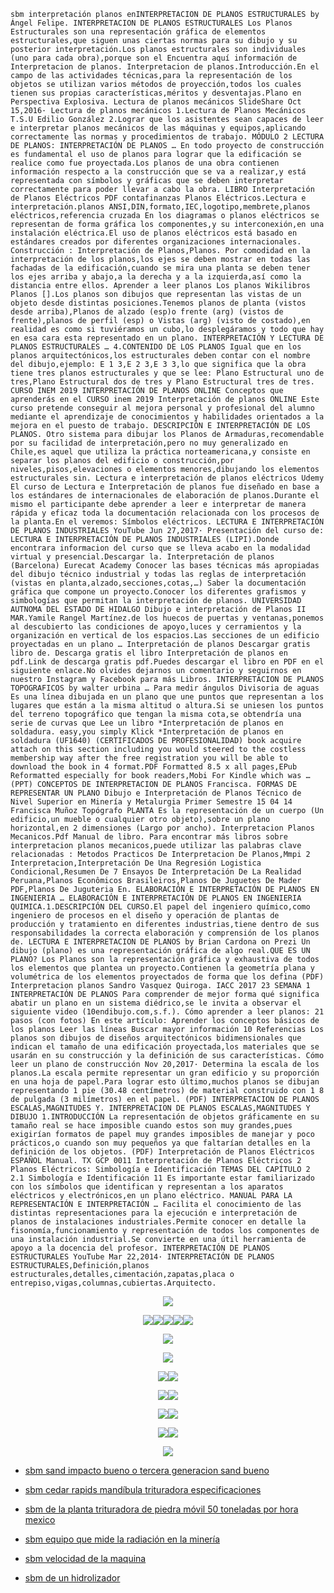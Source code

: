 
```
sbm interpretación planos enINTERPRETACION DE PLANOS ESTRUCTURALES by Ángel Felipe. INTERPRETACION DE PLANOS ESTRUCTURALES Los Planos Estructurales son una representación gráfica de elementos estructurales,que siguen unas ciertas normas para su dibujo y su posterior interpretación.Los planos estructurales son individuales (uno para cada obra),porque son el Encuentra aquí información de Interpretacion de planos. Interpretacion de planos.Introducción.En el campo de las actividades técnicas,para la representación de los objetos se utilizan varios métodos de proyección,todos los cuales tienen sus propias características,méritos y desventajas.Plano en Perspectiva Explosiva. Lectura de planos mecánicos SlideShare Oct 15,2016· Lectura de planos mecánicos 1.Lectura de Planos Mecánicos T.S.U Edilio González 2.Lograr que los asistentes sean capaces de leer e interpretar planos mecánicos de las máquinas y equipos,aplicando correctamente las normas y procedimientos de trabajo. MÓDULO 2 LECTURA DE PLANOS: INTERPRETACIÓN DE PLANOS … En todo proyecto de construcción es fundamental el uso de planos para lograr que la edificación se realice como fue proyectada.Los planos de una obra contienen información respecto a la construcción que se va a realizar,y está representada con símbolos y gráficas que se deben interpretar correctamente para poder llevar a cabo la obra. LIBRO Interpretación de Planos Eléctricos PDF contafinanzas Planos Eléctricos.Lectura e interpretación.planos ANSI,DIN,formato,IEC,logotipo,membrete,planos eléctricos,referencia cruzada En los diagramas o planos eléctricos se representan de forma gráfica los componentes,y su interconexión,en una instalación eléctrica.El uso de planos eléctricos está basado en estándares creados por diferentes organizaciones internacionales. Construcción : Interpretación de Planos,Planos. Por comodidad en la interpretación de los planos,los ejes se deben mostrar en todas las fachadas de la edificación,cuando se mira una planta se deben tener los ejes arriba y abajo,a la derecha y a la izquierda,así como la distancia entre ellos. Aprender a leer planos Los planos Wikilibros Planos [].Los planos son dibujos que representan las vistas de un objeto desde distintas posiciones.Tenemos planos de planta (vistos desde arriba),Planos de alzado (esp)o frente (arg) (vistos de frente),planos de perfil (esp) o Vistas (arg) (visto de costado),en realidad es como si tuviéramos un cubo,lo desplegáramos y todo que hay en esa cara esta representado en un plano. INTERPRETACIÓN Y LECTURA DE PLANOS ESTRUCTURALES … 4.CONTENIDO DE LOS PLANOS Igual que en los planos arquitectónicos,los estructurales deben contar con el nombre del dibujo,ejemplo: E 1 3,E 2 3,E 3 3,lo que significa que la obra tiene tres planos estructurales y que se lee: Plano Estructural uno de tres,Plano Estructural dos de tres y Plano Estructural tres de tres. CURSO INEM 2019 INTERPRETACIÓN DE PLANOS ONLINE Conceptos que aprenderás en el CURSO inem 2019 Interpretación de planos ONLINE Este curso pretende conseguir al mejora personal y profesional del alumno mediante el aprendizaje de conocimientos y habilidades orientados a la mejora en el puesto de trabajo. DESCRIPCIÓN E INTERPRETACIÓN DE LOS PLANOS. Otro sistema para dibujar los Planos de Armaduras,recomendable por su facilidad de interpretación,pero no muy generalizado en Chile,es aquel que utiliza la práctica norteamericana,y consiste en separar los planos del edificio o construcción,por niveles,pisos,elevaciones o elementos menores,dibujando los elementos estructurales sin. Lectura e interpretación de planos eléctricos Udemy El curso de Lectura e Interpretación de planos fue diseñado en base a los estándares de internacionales de elaboración de planos.Durante el mismo el participante debe aprender a leer e interpretar de manera rápida y eficaz toda la documentación relacionada con los procesos de la planta.En el veremos: Símbolos eléctricos. LECTURA E INTERPRETACIÓN DE PLANOS INDUSTRIALES YouTube Jun 27,2017· Presentación del curso de: LECTURA E INTERPRETACIÓN DE PLANOS INDUSTRIALES (LIPI).Donde encontrara informacion del curso que se lleva acabo en la modalidad virtual y presencial.Descargar la. Interpretación de planos (Barcelona) Eurecat Academy Conocer las bases técnicas más apropiadas del dibujo técnico industrial y todas las reglas de interpretación (vistas en planta,alzado,secciones,cotas,…) Saber la documentación gráfica que compone un proyecto.Conocer los diferentes grafismos y simbologías que permitan la interpretación de planos. UNIVERSIDAD AUTNOMA DEL ESTADO DE HIDALGO Dibujo e interpretación de Planos II MAR.Yamile Rangel Martínez.de los huecos de puertas y ventanas,ponemos al descubierto las condiciones de apoyo,luces y cerramientos y la organización en vertical de los espacios.Las secciones de un edificio proyectadas en un plano … Interpretación de planos Descargar gratis libro de. Descarga gratis el libro Interpretación de planos en pdf.Link de descarga gratis pdf.Puedes descargar el libro en PDF en el siguiente enlace.No olvides dejarnos un comentario y seguirnos en nuestro Instagram y Facebook para más Libros. INTERPRETACION DE PLANOS TOPOGRAFICOS by walter urbina … Para medir ángulos Divisoria de aguas Es una línea dibujada en un plano que une puntos que representan a los lugares que están a la misma altitud o altura.Si se uniesen los puntos del terreno topográfico que tengan la misma cota,se obtendría una serie de curvas que Lee un libro *Interpretación de planos en soldadura. easy,you simply Klick *Interpretación de planos en soldadura (UF1640) (CERTIFICADOS DE PROFESIONALIDAD) book acquire attach on this section including you would steered to the costless membership way after the free registration you will be able to download the book in 4 format.PDF Formatted 8.5 x all pages,EPub Reformatted especially for book readers,Mobi For Kindle which was … (PPT) CONCEPTOS DE INTERPRETACION DE PLANOS Francisca. FORMAS DE REPRESENTAR UN PLANO Dibujo e Interpretación de Planos Técnico de Nivel Superior en Minería y Metalurgia Primer Semestre 15 04 14 Francisca Muñoz Topógrafo PLANTA Es la representación de un cuerpo (Un edificio,un mueble o cualquier otro objeto),sobre un plano horizontal,en 2 dimensiones (Largo por ancho). Interpretacion Planos Mecanicos.Pdf Manual de libro. Para encontrar más libros sobre interpretacion planos mecanicos,puede utilizar las palabras clave relacionadas : Metodos Practicos De Interpretacion De Planos,Mmpi 2 Interpretacion,Interpretación De Una Regresión Logistica Condicional,Resumen De 7 Ensayos De Interpretación De La Realidad Peruana,Planos Econômicos Brasileiros,Planos De Juguetes De Mader PDF,Planos De Juguteria En. ELABORACIÓN E INTERPRETACIÓN DE PLANOS EN INGENIERIA … ELABORACIÓN E INTERPRETACIÓN DE PLANOS EN INGENIERIA QUIMICA.1.DESCRIPCIÓN DEL CURSO.El papel del ingeniero químico,como ingeniero de procesos en el diseño y operación de plantas de producción y tratamiento en diferentes industrias,tiene dentro de sus responsabilidades la correcta elaboración y comprensión de los planos de. LECTURA E INTERPRETACION DE PLANOS by Brian Cardona on Prezi Un dibujo (plano) es una representación gráfica de algo real.QUE ES UN PLANO? Los Planos son la representación gráfica y exhaustiva de todos los elementos que plantea un proyecto.Contienen la geometría plana y volumétrica de los elementos proyectados de forma que los defina (PDF) Interpretacion planos Sandro Vasquez Quiroga. IACC 2017 23 SEMANA 1 INTERPRETACIÓN DE PLANOS Para comprender de mejor forma qué significa abatir un plano en un sistema diédrico,se le invita a observar el siguiente video (10endibujo.com,s.f.). Cómo aprender a leer planos: 21 pasos (con fotos) En este artículo: Aprender los conceptos básicos de los planos Leer las líneas Buscar mayor información 10 Referencias Los planos son dibujos de diseños arquitectónicos bidimensionales que indican el tamaño de una edificación proyectada,los materiales que se usarán en su construcción y la definición de sus características. Cómo leer un plano de construcción Nov 20,2017· Determina la escala de los planos.La escala permite representar un gran edificio y su proporción en una hoja de papel.Para lograr esto último,muchos planos se dibujan representando 1 pie (30.48 centímetros) de material construido con 1 8 de pulgada (3 milímetros) en el papel. (PDF) INTERPRETACION DE PLANOS ESCALAS,MAGNITUDES Y. INTERPRETACION DE PLANOS ESCALAS,MAGNITUDES Y DIBUJO 1.INTRODUCCIÓN La representación de objetos gráficamente en su tamaño real se hace imposible cuando estos son muy grandes,pues exigirían formatos de papel muy grandes imposibles de manejar y poco prácticos,o cuando son muy pequeños ya que faltarían detalles en la definición de los objetos. (PDF) Interpretación de Planos Eléctricos ESPAÑOL Manual. TX GCP 0011 Interpretación de Planos Eléctricos 2 Planos Eléctricos: Simbología e Identificación TEMAS DEL CAPÍTULO 2 2.1 Simbología e Identificación 11 Es importante estar familiarizado con los símbolos que identifican y representan a los aparatos eléctricos y electrónicos,en un plano eléctrico. MANUAL PARA LA REPRESENTACIÓN E INTERPRETACIÓN … Facilita el conocimiento de las distintas representaciones para la ejecución e interpretación de planos de instalaciones industriales.Permite conocer en detalle la fisonomía,funcionamiento y representación de todos los componentes de una instalación industrial.Se convierte en una útil herramienta de apoyo a la docencia del profesor. INTERPRETACIÓN DE PLANOS ESTRUCTURALES YouTube Mar 22,2014· INTERPRETACIÓN DE PLANOS ESTRUCTURALES,Definición,planos estructurales,detalles,cimentación,zapatas,placa o entrepiso,vigas,columnas,cubiertas.Arquitecto. 
```

<div align="center">

<a href="https://es-crusher.shibang-china.com/github&k=sbm+interpretaci%C3%B3n+planos+en"><img src="https://static.shibang-china.com/es/crusher/logo.jpg"></a>

<a href="https://es-crusher.shibang-china.com/github&k=sbm+interpretaci%C3%B3n+planos+en"><img src="https://static.shibang-china.com/es/crusher/index.jpg"></a><a href="https://es-crusher.shibang-china.com/material.htmlgithub&k=sbm+interpretaci%C3%B3n+planos+en"><img src="https://static.shibang-china.com/es/crusher/material.jpg"></a><a href="https://es-crusher.shibang-china.com/application.htmlgithub&k=sbm+interpretaci%C3%B3n+planos+en"><img src="https://static.shibang-china.com/es/crusher/application.jpg"></a><a href="https://es-crusher.shibang-china.com/aboutus.htmlgithub&k=sbm+interpretaci%C3%B3n+planos+en"><img src="https://static.shibang-china.com/es/crusher/aboutus.jpg"></a><a href="https://es-crusher.shibang-china.com/contact.htmlgithub&k=sbm+interpretaci%C3%B3n+planos+en"><img src="https://static.shibang-china.com/es/crusher/contact.jpg"></a>

<a href="https://es-crusher.shibang-china.com/github&k=sbm+interpretaci%C3%B3n+planos+en"><img src="https://static.shibang-china.com/es/crusher/banner.jpg"></a>

<a href="https://swt.shibang-china.com/github&k=sbm+interpretaci%C3%B3n+planos+en"><img src="https://static.shibang-china.com/es/crusher/text.jpg"></a>

<a href="https://swt.shibang-china.com/github&k=sbm+interpretaci%C3%B3n+planos+en"><img src="https://static.shibang-china.com/es/crusher/chat.jpg"></a><a href="https://es-crusher.shibang-china.com/contact.htmlgithub&k=sbm+interpretaci%C3%B3n+planos+en"><img src="https://static.shibang-china.com/es/crusher/message.jpg"></a>

<a href="https://es-crusher.shibang-china.com/products/pe.htmlgithub&k=sbm+interpretaci%C3%B3n+planos+en"><img src="https://static.shibang-china.com/es/crusher/pe.jpg"></a><a href="https://es-crusher.shibang-china.com/products/pf.htmlgithub&k=sbm+interpretaci%C3%B3n+planos+en"><img src="https://static.shibang-china.com/es/crusher/pf.jpg"></a>

<a href="https://es-crusher.shibang-china.com/products/hpt.htmlgithub&k=sbm+interpretaci%C3%B3n+planos+en"><img src="https://static.shibang-china.com/es/crusher/hpt.jpg"></a><a href="https://es-crusher.shibang-china.com/products/vsi.htmlgithub&k=sbm+interpretaci%C3%B3n+planos+en"><img src="https://static.shibang-china.com/es/crusher/vsi.jpg"></a>

<a href="https://es-crusher.shibang-china.com/products/klv.htmlgithub&k=sbm+interpretaci%C3%B3n+planos+en"><img src="https://static.shibang-china.com/es/crusher/klv.jpg"></a><a href="https://es-crusher.shibang-china.com/products/portable.htmlgithub&k=sbm+interpretaci%C3%B3n+planos+en"><img src="https://static.shibang-china.com/es/crusher/portable.jpg"></a>

<a href="https://swt.shibang-china.com/github&k=sbm+interpretaci%C3%B3n+planos+en"><img src="https://static.shibang-china.com/es/crusher/case.jpg"></a>

</div>


* [sbm sand impacto bueno o tercera generacion sand bueno](sbm%20sand%20impacto%20bueno%20o%20tercera%20generacion%20sand%20bueno.md)

* [sbm cedar rapids mandíbula trituradora especificaciones](sbm%20cedar%20rapids%20mand%C3%ADbula%20trituradora%20especificaciones.md)

* [sbm de la planta trituradora de piedra móvil 50 toneladas por hora mexico](sbm%20de%20la%20planta%20trituradora%20de%20piedra%20m%C3%B3vil%2050%20toneladas%20por%20hora%20mexico.md)

* [sbm equipo que mide la radiación en la minería](sbm%20equipo%20que%20mide%20la%20radiaci%C3%B3n%20en%20la%20miner%C3%ADa.md)

* [sbm velocidad de la maquina](sbm%20velocidad%20de%20la%20maquina.md)

* [sbm de un hidrolizador](sbm%20de%20un%20hidrolizador.md)